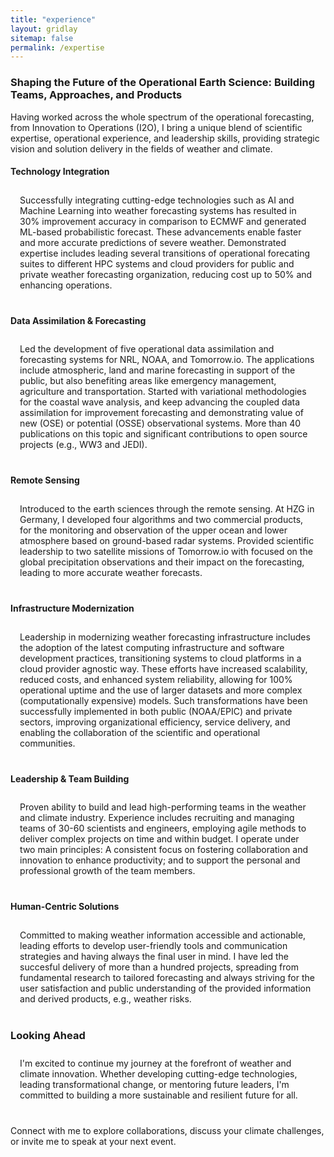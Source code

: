 ```yaml
---
title: "experience"
layout: gridlay
sitemap: false
permalink: /expertise
---
```


<style>
.jumbotron{
    padding:3%;
    padding-bottom:10px;
    padding-top:10px;
    margin-top:10px;
    margin-bottom:30px;
}
</style>

### **Shaping the Future of the Operational Earth Science: Building Teams, Approaches, and Products**


Having worked across the whole spectrum of the operational forecasting, from Innovation to Operations (I2O), I bring a unique blend of scientific expertise, operational experience, and leadership skills, providing strategic vision and solution delivery in the fields of weather and climate.  

#### Technology Integration

<div class="jumbotron">
Successfully integrating cutting-edge technologies such as AI and Machine Learning into weather forecasting systems has resulted in 30% improvement accuracy in comparison to ECMWF and generated ML-based probabilistic forecast. These advancements enable faster and more accurate predictions of severe weather. Demonstrated expertise includes leading several transitions of operational forecating suites to different HPC systems and cloud providers for public and private weather forecasting organization, reducing cost up to 50% and enhancing operations.
</div>

#### Data Assimilation & Forecasting

<div class="jumbotron">
Led the development of five operational data assimilation and forecasting systems for NRL, NOAA, and Tomorrow.io. The applications include atmospheric, land and marine forecasting in support of the public, but also benefiting areas like emergency management, agriculture and transportation. Started with variational methodologies for the coastal wave analysis, and keep advancing the coupled data assimilation for improvement forecasting and demonstrating value of new (OSE) or potential (OSSE) observational systems. More than 40 publications on this topic and significant contributions to open source projects (e.g., WW3 and JEDI).
</div>

#### Remote Sensing
<div class="jumbotron">
Introduced to the earth sciences through the remote sensing. At HZG in Germany, I developed four algorithms and two commercial products, for the monitoring and observation of the upper ocean and lower atmosphere based on ground-based radar systems. 
Provided scientific leadership to two satellite missions of Tomorrow.io with focused on the global precipitation observations and their impact on the forecasting, leading to more accurate weather forecasts.
</div>

#### Infrastructure Modernization
<div class="jumbotron">
Leadership in modernizing weather forecasting infrastructure includes the adoption of the latest computing infrastructure and software development practices, transitioning systems to cloud platforms in a cloud provider agnostic way. These efforts have increased scalability, reduced costs, and enhanced system reliability, allowing for 100% operational uptime and the use of larger datasets and more complex (computationally expensive) models. Such transformations have been successfully implemented in both public (NOAA/EPIC) and private sectors, improving organizational efficiency, service delivery, and enabling the collaboration of the scientific and operational communities.  
</div>

#### Leadership & Team Building
<div class="jumbotron">
Proven ability to build and lead high-performing teams in the weather and climate industry. Experience includes recruiting and managing teams of 30-60 scientists and engineers, employing agile methods to deliver complex projects on time and within budget. I operate under two main principles: A consistent focus on fostering collaboration and innovation to enhance productivity; and to support the personal and professional growth of the team members. 
</div>

#### Human-Centric Solutions
<div class="jumbotron">
Committed to making weather information accessible and actionable, leading efforts to develop user-friendly tools and communication strategies and having always the final user in mind. I have led the succesful delivery of more than a hundred projects, spreading from fundamental research to tailored forecasting and always striving for the user satisfaction and public understanding of the provided information and derived products, e.g., weather risks.
</div>

### Looking Ahead 
<div class="jumbotron">
I'm excited to continue my journey at the forefront of weather and climate innovation. Whether developing cutting-edge technologies, leading transformational change, or mentoring future leaders, I'm committed to building a more sustainable and resilient future for all.

</div>

Connect with me to explore collaborations, discuss your climate challenges, or invite me to speak at your next event.